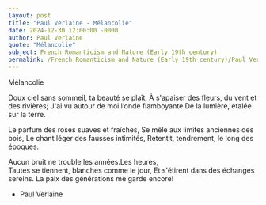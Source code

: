```yaml
---
layout: post
title: "Paul Verlaine - Mélancolie"
date: 2024-12-30 12:00:00 -0000
author: Paul Verlaine
quote: "Mélancolie"
subject: French Romanticism and Nature (Early 19th century)
permalink: /French Romanticism and Nature (Early 19th century)/Paul Verlaine/Paul Verlaine - Mélancolie
---
```


Mélancolie

Doux ciel sans sommeil, ta beauté se plaît,
À s'apaiser des fleurs, du vent et des rivières;
J'ai vu autour de moi l’onde flamboyante
De la lumière, étalée sur la terre.

Le parfum des roses suaves et fraîches,
Se mêle aux limites anciennes des bois,
Le chant léger des fausses intimités,
Retentit, tendrement, le long des époques.

Aucun bruit ne trouble les années.Les heures,  
Tautes se tiennent, blanches comme le jour,
Et s'étirent dans des échanges sereins.
La paix des générations me garde encore!

- Paul Verlaine
